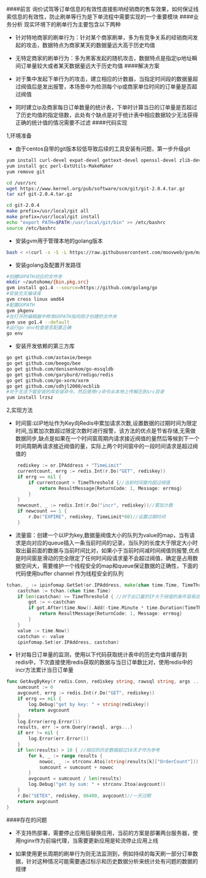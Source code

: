 ####前言
   询价试驾等订单信息的有效性直接影响经销商的售车效果，如何保证线索信息的有效性，防止刷单等行为是下单流程中需要实现的一个重要模块
####业务分析
现实环境下的刷单行为主要包含以下两种

 - 针对特地商家的刷单行为：针对某个商家刷单，多为有竞争关系的经销商间发起的攻击，数据特点为商家某天的数据量远大高于历史均值
 - 无特定商家的刷单行为：多为黑客发起的随机攻击，数据特点是指定ip地址瞬间订单量较大或者某天数据量远大于历史均值
####解决方案
 - 对于集中发起下单行为的攻击，建立相应的计数器，当指定时间段的数据量超过阀值后是发出报警，本场景中为检测每个ip或商家单位时间的订单量是否超过阀值

 - 同时建立ip及商家每日订单数量的统计表，下单时计算当日的订单量是否超过了历史均值的指定倍数，此处有个缺点是对于统计表中相应数据较少无法获得正确的统计值的情况需要不过滤
####代码实现

 1,环境准备

 - 由于centos自带的git版本较低导致后续的工具安装有问题，第一步升级git
```bash
yum install curl-devel expat-devel gettext-devel openssl-devel zlib-devel
yum install gcc perl-ExtUtils-MakeMaker
yum remove git

cd /usr/src
wget https://www.kernel.org/pub/software/scm/git/git-2.0.4.tar.gz
tar xzf git-2.0.4.tar.gz

cd git-2.0.4
make prefix=/usr/local/git all
make prefix=/usr/local/git install
echo "export PATH=$PATH:/usr/local/git/bin" >> /etc/bashrc
source /etc/bashrc
```
 - 安装gvm用于管理本地的golang版本
```bash
bash < <(curl -s -S -L https://raw.githubusercontent.com/moovweb/gvm/master/binscripts/gvm-installer) 
```
 - 安装golang及配置开发路径
```bash
#创建GOPATH对应的文件夹
mkdir ~/autohome/{bin,pkg,src}
gvm install go1.4 --source=https://github.com/golang/go
#安装交叉编译库
gvm cross linux amd64
#配置GOPATH
gvm pkgenv
#在打开的编辑器中修改GOPATH指向刚才创建的文件夹
gvm use go1.4 --default
#运行go env检查是否配置正确
go env
```
 - 安装开发依赖的第三方库
```bash
go get github.com/astaxie/beego
go get github.com/beego/bee
go get github.com/denisenkom/go-mssqldb
go get github.com/garyburd/redigo/redis
go get github.com/go-xorm/xorm
go get github.com/sdhjl2000/ecblib
#对于无法下载安装的库安装命令，然后使用rz命令从本地上传解压到src目录
yum install lrzsz
```
2,实现方法

 - 时间窗:以IP地址作为Key向Redis中累加请求次数,设置数据的过期时间为限定时间,当累加次数超过限定次数时进行报警，该方法的优点是节省存储,无需做数据同步,缺点是如果在一个时间窗周期内请求接近阀值的量然后等候到下一个时间周期再请求接近阀值的量，实际上两个时间窗中的一段时间请求是超过阀值的
```go
    rediskey := or.IPAddress + "TimeLimit"
	currentcount, errg := redis.Int(r.Do("GET", rediskey))
	if errg == nil {
		if currentcount > TimeThreshold {//当前时间窗内超过阀值
			return ResultMessage{ReturnCode: 1, Message: errmsg}
		}
	}
	newcount, _ := redis.Int(r.Do("incr", rediskey))//累加计数
	if newcount == 1 {
		r.Do("EXPIRE", rediskey, TimeLimit*60)//设置过期时间
	}
```
 - 流量窗：创建一个以IP为key,数据量阀值大小的队列为value的map，当有请求是向对应的queue插入一条当前时间的记录，当队列的长度大于限定大小时取出最前面的数据与当前时间比对，如果小于当前时间减时间阀值则报警,优点是时间窗是滑动的完全限定了任何时间段请求量不会超过阀值，确定是占用数据空间大，需要维护一个线程安全的map和queue保证数据的正确性，下面的代码使用buffer channel 作为线程安全的队列
```go
tchan, _ := ipinfomap.GetSet(or.IPAddress, make(chan time.Time, TimeThreshold))//如果不存在当前key则新增一个
	castchan := tchan.(chan time.Time)
	if len(castchan) >= TimeThreshold { //对于出口量的IP大于阀值的条件容易达到
		got := <-castchan
		if got.After(time.Now().Add(-time.Minute * time.Duration(TimeThreshold))) {
			return ResultMessage{ReturnCode: 1, Message: errmsg}
		}
	}
	value := time.Now()
	castchan <- value
	ipinfomap.Set(or.IPAddress, castchan)
```
 - 针对每日订单量的监测，使用以下代码获取统计表中的历史均值并缓存到redis中，下次直接使用redis获取的数据与当日订单数比对，使用redis中的incr方法累计当日订单量
```go
func GetAvgByKey(r redis.Conn, rediskey string, rawsql string, args ...interface{}) int {
	sumcount := 0
	avgcount, errg := redis.Int(r.Do("GET", rediskey))
	if errg == nil {
		log.Debug("get by key: " + string(rediskey))
		return avgcount
	}
	log.Error(errg.Error())
	results, err := orm.Query(rawsql, args...)
	if err != nil {
		log.Error(err.Error())
	}
	if len(results) > 10 { //相应的历史数据超过10天才作为参考
		for k, _ := range results {
			nowoc, _ := strconv.Atoi(string(results[k]["OrderCount"]))
			sumcount = sumcount + nowoc
		}
		avgcount = sumcount / len(results)
		log.Debug("get by sum: " + strconv.Itoa(avgcount))
	}
	r.Do("SETEX", rediskey, 86400, avgcount)//一天过期
	return avgcount
}
```
####存在的问题
- 不支持热部署，需要停止应用后替换应用，当前的方案是部署两台服务器，使用nginx作为前端代理，当需要更新应用是轮流停止应用上线

- 如果使用更长周期的刷单行为则无法监测到，例如持续的每天刷一部分订单数据，针对这种情况可能需要通过标示和历史数据分析来统计处有问题的数据的规律